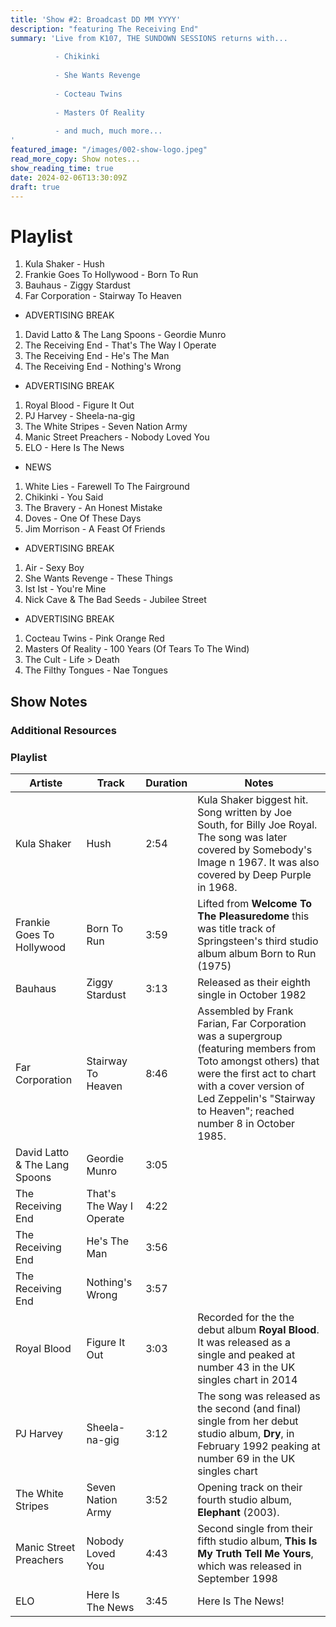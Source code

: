 ```yaml
---
title: 'Show #2: Broadcast DD MM YYYY'
description: "featuring The Receiving End"
summary: 'Live from K107, THE SUNDOWN SESSIONS returns with...
 
          - Chikinki
                    
          - She Wants Revenge
          
          - Cocteau Twins
          
          - Masters Of Reality
          
          - and much, much more...
'
featured_image: "/images/002-show-logo.jpeg"
read_more_copy: Show notes...
show_reading_time: true
date: 2024-02-06T13:30:09Z
draft: true
---
```


# Playlist

1. Kula Shaker - Hush
2. Frankie Goes To Hollywood - Born To Run
3. Bauhaus - Ziggy Stardust
4. Far Corporation - Stairway To Heaven

- ADVERTISING BREAK

1. David Latto & The Lang Spoons - Geordie Munro
2. The Receiving End - That's The Way I Operate
3. The Receiving End - He's The Man
4. The Receiving End - Nothing's Wrong

- ADVERTISING BREAK

1. Royal Blood - Figure It Out
2. PJ Harvey - Sheela-na-gig
3. The White Stripes - Seven Nation Army
4. Manic Street Preachers - Nobody Loved You
5. ELO - Here Is The News

- NEWS

1. White Lies - Farewell To The Fairground
2. Chikinki - You Said
3. The Bravery - An Honest Mistake
4. Doves - One Of These Days
5. Jim Morrison - A Feast Of Friends

- ADVERTISING BREAK

1. Air - Sexy Boy
2. She Wants Revenge - These Things
3. Ist Ist - You're Mine
4. Nick Cave & The Bad Seeds - Jubilee Street

- ADVERTISING BREAK

1. Cocteau Twins - Pink Orange Red
2. Masters Of Reality - 100 Years (Of Tears To The Wind)
3. The Cult - Life > Death
4. The Filthy Tongues - Nae Tongues

## Show Notes

### Additional Resources

### Playlist

| Artiste                       | Track                    | Duration | Notes                                                                                                                                                                                                                                    |
|-------------------------------|--------------------------|----------|------------------------------------------------------------------------------------------------------------------------------------------------------------------------------------------------------------------------------------------|
| Kula Shaker                   | Hush                     | 2:54     | Kula Shaker biggest hit.  Song written by Joe South, for Billy Joe Royal. The song was later covered by Somebody's Image n 1967. It was also covered by Deep Purple in 1968.                                                             |
| Frankie Goes To Hollywood     | Born To Run              | 3:59     | Lifted from **Welcome To The Pleasuredome** this was title track of Springsteen's third studio album album Born to Run (1975)                                                                                                            |
| Bauhaus                       | Ziggy Stardust           | 3:13     | Released as their eighth single in October 1982                                                                                                                                                                                          |
| Far Corporation               | Stairway To Heaven       | 8:46     | Assembled by Frank Farian, Far Corporation was a supergroup (featuring members from Toto amongst others) that were the first act to chart with a cover version of Led Zeppelin's "Stairway to Heaven"; reached number 8 in October 1985. |
| David Latto & The Lang Spoons | Geordie Munro            | 3:05     |                                                                                                                                                                                                                                          |
| The Receiving End             | That's The Way I Operate | 4:22     |                                                                                                                                                                                                                                          |
| The Receiving End             | He's The Man             | 3:56     |                                                                                                                                                                                                                                          |
| The Receiving End             | Nothing's Wrong          | 3:57     |                                                                                                                                                                                                                                          |
| Royal Blood                   | Figure It Out            | 3:03     | Recorded for the the debut album **Royal Blood**. It was released as a single and peaked at number 43 in the UK singles chart in 2014                                                                                                    |  |
| PJ Harvey                     | Sheela-na-gig            | 3:12     | The song was released as the second (and final) single from her debut studio album, **Dry**, in February 1992 peaking at number 69 in the UK singles chart                                                                               |  |
| The White Stripes             | Seven Nation Army        | 3:52     | Opening track on their fourth studio album, **Elephant** (2003).                                                                                                                                                                         |  |
| Manic Street Preachers        | Nobody Loved You         | 4:43     | Second single from their fifth studio album, **This Is My Truth Tell Me Yours**, which was released in September 1998                                                                                                                    |  |
| ELO                           | Here Is The News         | 3:45     | Here Is The News!                                                                                                                                                                                                                        |  |

